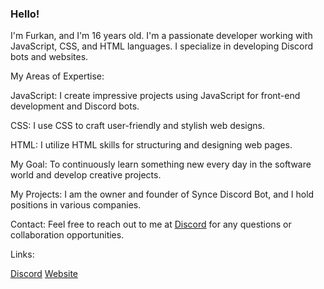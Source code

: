 ### Hello!
I'm Furkan, and I'm 16 years old. I'm a passionate developer working with JavaScript, CSS, and HTML languages. I specialize in developing Discord bots and websites.

My Areas of Expertise:

JavaScript: I create impressive projects using JavaScript for front-end development and Discord bots.

CSS: I use CSS to craft user-friendly and stylish web designs.

HTML: I utilize HTML skills for structuring and designing web pages.

My Goal: To continuously learn something new every day in the software world and develop creative projects.

My Projects: I am the owner and founder of Synce Discord Bot, and I hold positions in various companies.

Contact: Feel free to reach out to me at [Discord](https://discord.com/users/852868839691517972) for any questions or collaboration opportunities.

Links:

[Discord](https://discord.com/users/852868839691517972)
[Website](https://syncebot.com/)
